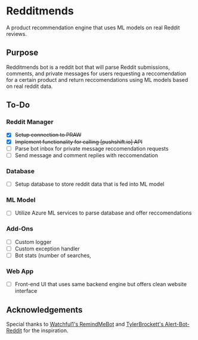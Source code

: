 # Redditmends
A product recommendation engine that uses ML models on real Reddit reviews.

## Purpose
Redditmends bot is a reddit bot that will parse Reddit submissions, comments, and private messages for users requesting a reccomendation for a certain product and return reccomendations using ML models based on real reddit data.

## To-Do
### Reddit Manager
- [x] ~~Setup connection to PRAW~~
- [x] ~~Implement functionality for calling [pushshift.io] API~~
- [ ] Parse bot inbox for private message reccomendation requests
- [ ] Send message and comment replies with reccomendation

### Database
- [ ] Setup database to store reddit data that is fed into ML model

### ML Model
- [ ] Utilize Azure ML services to parse database and offer reccomendations

### Add-Ons
- [ ] Custom logger
- [ ] Custom exception handler
- [ ] Bot stats (number of searches, 

### Web App
- [ ] Front-end UI that uses same backend engine but offers clean website interface

## Acknowledgements
Special thanks to [Watchful1's RemindMeBot](https://github.com/Watchful1/RemindMeBot) and [TylerBrockett's Alert-Bot-Reddit](https://github.com/tylerbrockett/Alert-Bot-Reddit) for the inspiration.
